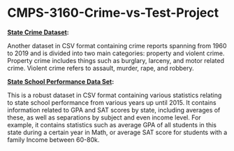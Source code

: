 # CMPS-3160-Crime-vs-Test-Project

[**State Crime Dataset**](https://think.cs.vt.edu/corgis/csv/state_crime/)**:**


 Another dataset in CSV format containing crime reports spanning from 1960 to 2019 and is divided into two main categories: property and violent crime. Property crime includes things such as burglary, larceny, and motor related crime. Violent crime refers to assault, murder, rape, and robbery.




[**State School Performance Data Set**](https://think.cs.vt.edu/corgis/csv/school_scores/)**:**


This is a robust dataset in CSV format containing various statistics relating to state school performance from various years up until 2015. It contains information related to GPA and SAT scores by state, including averages of these, as well as separations by subject and even income level. For example, it contains statistics such as average GPA of all students in this state during a certain year in Math, or average SAT score for students with a family Income between 60-80k.
